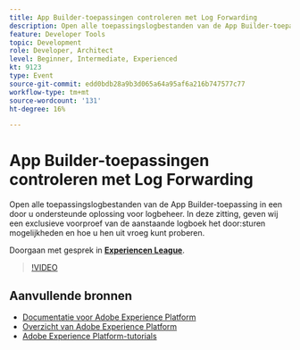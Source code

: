 ```yaml
---
title: App Builder-toepassingen controleren met Log Forwarding
description: Open alle toepassingslogbestanden van de App Builder-toepassing in een door u ondersteunde oplossing voor logbeheer. In deze zitting, geven wij een exclusieve voorproef van de aanstaande logboek het door:sturen mogelijkheden en hoe u hen uit vroeg kunt proberen.
feature: Developer Tools
topic: Development
role: Developer, Architect
level: Beginner, Intermediate, Experienced
kt: 9123
type: Event
source-git-commit: edd0bdb28a9b3d065a64a95af6a216b747577c77
workflow-type: tm+mt
source-wordcount: '131'
ht-degree: 16%

---
```


# App Builder-toepassingen controleren met Log Forwarding

Open alle toepassingslogbestanden van de App Builder-toepassing in een door u ondersteunde oplossing voor logbeheer. In deze zitting, geven wij een exclusieve voorproef van de aanstaande logboek het door:sturen mogelijkheden en hoe u hen uit vroeg kunt proberen.

Doorgaan met gesprek in **[Experiencen League](https://adobe.ly/3zXM3rp)**.

>[!VIDEO](https://video.tv.adobe.com/v/337568/?quality=12&learn=on&hidetitle=true)

## Aanvullende bronnen

- [Documentatie voor Adobe Experience Platform](https://experienceleague.adobe.com/docs/experience-platform.html)
- [Overzicht van Adobe Experience Platform](https://experienceleague.adobe.com/docs/experience-platform/landing/home.html)
- [Adobe Experience Platform-tutorials](https://experienceleague.adobe.com/docs/platform-learn/tutorials/overview.html?lang=nl)
